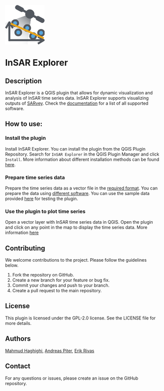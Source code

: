 ![InSAR Explorer](icon.png)

# InSAR Explorer

## Description
InSAR Explorer is a QGIS plugin that allows for dynamic visualization and analysis of InSAR time series data. 
InSAR Explorer supports visualizing outputs of [SARvey](https://github.com/luhipi/sarvey). 
Check the [documentation](https://luhipi.github.io/insar-explorer/) for a list of all supported software. 

## How to use:
### Install the plugin
Install InSAR Explorer. You can install the plugin from the QGIS Plugin Repository. Search for `InSAR Explorer` in the QGIS Plugin Manager and click `Install`.
More information about different installation methods can be found [here](https://luhipi.github.io/insar-explorer/#installation).

### Prepare time series data
Prepare the time series data as a vector file in the [required format](https://luhipi.github.io/insar-explorer/#data-structure).
You can prepare the data using [different software](https://luhipi.github.io/insar-explorer/#data-preparation).
You can use the sample data provided [here](https://luhipi.github.io/insar-explorer/#sample-data) for testing the plugin.

### Use the plugin to plot time series
Open a vector layer with InSAR time series data in QGIS. Open the plugin and click on any point in the map to display the time series data.
More information [here](https://luhipi.github.io/insar-explorer/#usage)

## Contributing
We welcome contributions to the project. Please follow the guidelines below.

1. Fork the repository on GitHub.
2. Create a new branch for your feature or bug fix. 
3. Commit your changes and push to your branch.
4. Create a pull request to the main repository.

## License
This plugin is licensed under the GPL-2.0 license. See the LICENSE file for more details.

## Authors
[Mahmud Haghighi](https://www.ipi.uni-hannover.de/en/haghighi/),
           [Andreas Piter](https://www.ipi.uni-hannover.de/en/piter/),
           [Erik Rivas](https://www.ipi.uni-hannover.de/en/institute/team/erik-rivas)

## Contact
For any questions or issues, please create an issue on the GitHub repository.


